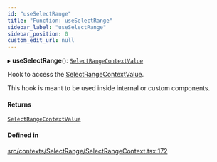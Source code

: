 ```yaml
---
id: "useSelectRange"
title: "Function: useSelectRange"
sidebar_label: "useSelectRange"
sidebar_position: 0
custom_edit_url: null
---
```


▸ **useSelectRange**(): [`SelectRangeContextValue`](/api/interfaces/SelectRangeContextValue.md)

Hook to access the [SelectRangeContextValue](/api/interfaces/SelectRangeContextValue.md).

This hook is meant to be used inside internal or custom components.

#### Returns

[`SelectRangeContextValue`](/api/interfaces/SelectRangeContextValue.md)

#### Defined in

[src/contexts/SelectRange/SelectRangeContext.tsx:172](https://github.com/gpbl/react-day-picker/blob/433a4d1e8/src/contexts/SelectRange/SelectRangeContext.tsx#L172)
